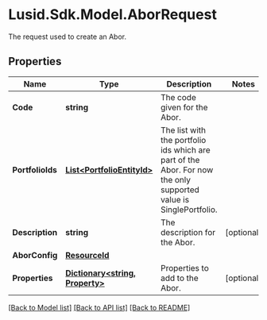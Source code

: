 # Lusid.Sdk.Model.AborRequest
The request used to create an Abor.

## Properties

Name | Type | Description | Notes
------------ | ------------- | ------------- | -------------
**Code** | **string** | The code given for the Abor. | 
**PortfolioIds** | [**List&lt;PortfolioEntityId&gt;**](PortfolioEntityId.md) | The list with the portfolio ids which are part of the Abor. For now the only supported value is SinglePortfolio. | 
**Description** | **string** | The description for the Abor. | [optional] 
**AborConfig** | [**ResourceId**](ResourceId.md) |  | 
**Properties** | [**Dictionary&lt;string, Property&gt;**](Property.md) | Properties to add to the Abor. | [optional] 

[[Back to Model list]](../README.md#documentation-for-models) [[Back to API list]](../README.md#documentation-for-api-endpoints) [[Back to README]](../README.md)

